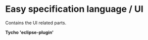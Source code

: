 Easy specification language / UI
================

Contains the UI related parts.

**Tycho 'eclipse-plugin'**


